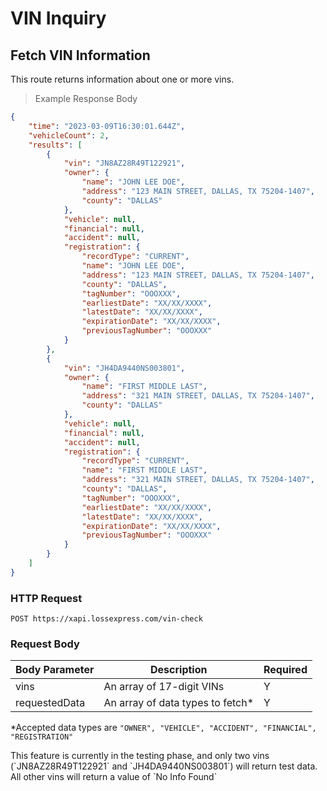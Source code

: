 # VIN Inquiry
  
## Fetch VIN Information
This route returns information about one or more vins.

> Example Response Body

```json
{
	"time": "2023-03-09T16:30:01.644Z",
	"vehicleCount": 2,
	"results": [
		{
			"vin": "JN8AZ28R49T122921",
			"owner": {
				"name": "JOHN LEE DOE",
				"address": "123 MAIN STREET, DALLAS, TX 75204-1407",
				"county": "DALLAS"
			},
			"vehicle": null,
			"financial": null,
			"accident": null,
			"registration": {
				"recordType": "CURRENT",
				"name": "JOHN LEE DOE",
				"address": "123 MAIN STREET, DALLAS, TX 75204-1407",
				"county": "DALLAS",
				"tagNumber": "OOOXXX",
				"earliestDate": "XX/XX/XXXX",
				"latestDate": "XX/XX/XXXX",
				"expirationDate": "XX/XX/XXXX",
				"previousTagNumber": "OOOXXX"
			}
		},
		{
			"vin": "JH4DA9440NS003801",
			"owner": {
				"name": "FIRST MIDDLE LAST",
				"address": "321 MAIN STREET, DALLAS, TX 75204-1407",
				"county": "DALLAS"
			},
			"vehicle": null,
			"financial": null,
			"accident": null,
			"registration": {
				"recordType": "CURRENT",
				"name": "FIRST MIDDLE LAST",
				"address": "321 MAIN STREET, DALLAS, TX 75204-1407",
				"county": "DALLAS",
				"tagNumber": "OOOXXX",
				"earliestDate": "XX/XX/XXXX",
				"latestDate": "XX/XX/XXXX",
				"expirationDate": "XX/XX/XXXX",
				"previousTagNumber": "OOOXXX"
			}
		}
	]
}
```
### HTTP Request

`POST https://xapi.lossexpress.com/vin-check`

### Request Body
Body Parameter | Description | Required
-------------- | ----------- | ---------
vins | An array of 17-digit VINs | Y
requestedData | An array of data types to fetch* | Y

*Accepted data types are `"OWNER", "VEHICLE", "ACCIDENT", "FINANCIAL", "REGISTRATION"`

<aside class="warning">This feature is currently in the testing phase, and only two vins (`JN8AZ28R49T122921` and `JH4DA9440NS003801`) will return test data. All other vins will return a value of `No Info Found`</aside>
